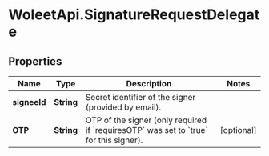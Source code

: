 # WoleetApi.SignatureRequestDelegate

## Properties

Name | Type | Description | Notes
------------ | ------------- | ------------- | -------------
**signeeId** | **String** | Secret identifier of the signer (provided by email). | 
**OTP** | **String** | OTP of the signer (only required if &#x60;requiresOTP&#x60; was set to &#x60;true&#x60; for thìs signer).  | [optional] 



